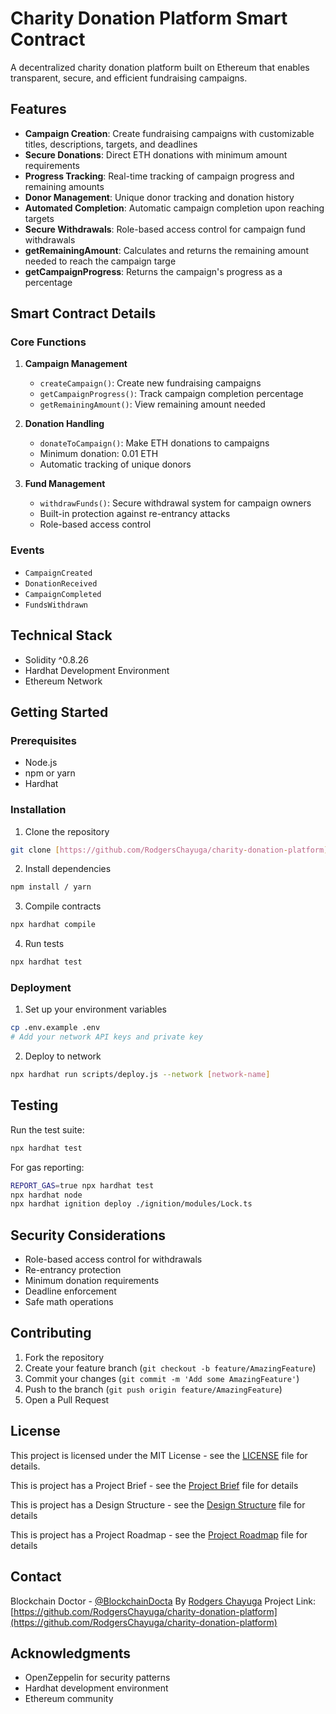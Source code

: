 # Charity Donation Platform Smart Contract

A decentralized charity donation platform built on Ethereum that enables transparent, secure, and efficient fundraising campaigns.

## Features

- **Campaign Creation**: Create fundraising campaigns with customizable titles, descriptions, targets, and deadlines
- **Secure Donations**: Direct ETH donations with minimum amount requirements
- **Progress Tracking**: Real-time tracking of campaign progress and remaining amounts
- **Donor Management**: Unique donor tracking and donation history
- **Automated Completion**: Automatic campaign completion upon reaching targets
- **Secure Withdrawals**: Role-based access control for campaign fund withdrawals
- **getRemainingAmount**: Calculates and returns the remaining amount needed to reach the campaign targe
- **getCampaignProgress**: Returns the campaign's progress as a percentage

## Smart Contract Details

### Core Functions

1. **Campaign Management**
   - `createCampaign()`: Create new fundraising campaigns
   - `getCampaignProgress()`: Track campaign completion percentage
   - `getRemainingAmount()`: View remaining amount needed

2. **Donation Handling**
   - `donateToCampaign()`: Make ETH donations to campaigns
   - Minimum donation: 0.01 ETH
   - Automatic tracking of unique donors

3. **Fund Management**
   - `withdrawFunds()`: Secure withdrawal system for campaign owners
   - Built-in protection against re-entrancy attacks
   - Role-based access control

### Events

- `CampaignCreated`
- `DonationReceived`
- `CampaignCompleted`
- `FundsWithdrawn`

## Technical Stack

- Solidity ^0.8.26
- Hardhat Development Environment
- Ethereum Network

## Getting Started

### Prerequisites

- Node.js
- npm or yarn
- Hardhat

### Installation

1. Clone the repository
```bash
git clone [https://github.com/RodgersChayuga/charity-donation-platform]()
```

2. Install dependencies
```bash
npm install / yarn 
```

3. Compile contracts
```bash
npx hardhat compile
```

4. Run tests
```bash
npx hardhat test
```

### Deployment

1. Set up your environment variables
```bash
cp .env.example .env
# Add your network API keys and private key
```

2. Deploy to network
```bash
npx hardhat run scripts/deploy.js --network [network-name]
```

## Testing

Run the test suite:
```bash
npx hardhat test
```

For gas reporting:
```bash
REPORT_GAS=true npx hardhat test
npx hardhat node
npx hardhat ignition deploy ./ignition/modules/Lock.ts
```

## Security Considerations

- Role-based access control for withdrawals
- Re-entrancy protection
- Minimum donation requirements
- Deadline enforcement
- Safe math operations

## Contributing

1. Fork the repository
2. Create your feature branch (`git checkout -b feature/AmazingFeature`)
3. Commit your changes (`git commit -m 'Add some AmazingFeature'`)
4. Push to the branch (`git push origin feature/AmazingFeature`)
5. Open a Pull Request

## License

This project is licensed under the MIT License - see the [LICENSE](LICENSE) file for details.

This is project has a Project Brief - see the [Project Brief](Assignment_Charity_Donation_Platform_Brief.pdf) file for details

This is project has a Design Structure - see the [Design Structure](charity-donation-platform-design.md) file for details

This is project has a Project Roadmap - see the [Project Roadmap](charity-donation-platform-roadmap.md) file for details



## Contact

Blockchain Doctor - [@BlockchainDocta](https://x.com/BlockchainDocta)
By [Rodgers Chayuga](https://www.rodgerschayuga.com)
Project Link: [https://github.com/RodgersChayuga/charity-donation-platform](https://github.com/RodgersChayuga/charity-donation-platform)

## Acknowledgments

- OpenZeppelin for security patterns
- Hardhat development environment
- Ethereum community
